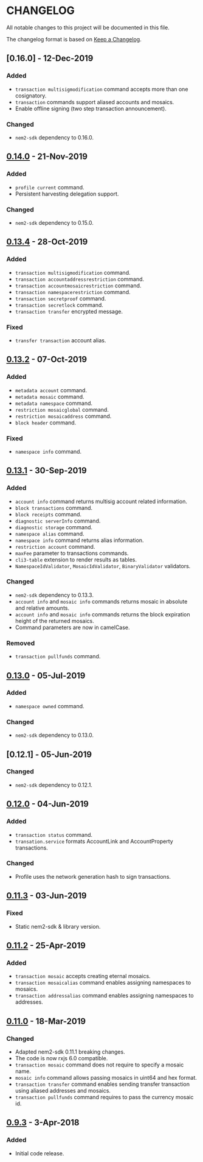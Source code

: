 # CHANGELOG

All notable changes to this project will be documented in this file.

The changelog format is based on [Keep a Changelog](https://keepachangelog.com/en/1.0.0/).

## [0.16.0] - 12-Dec-2019

### Added

- ``transaction multisigmodification`` command accepts more than one cosignatory.
- ``transaction`` commands support aliased accounts and mosaics.
- Enable offline signing (two step transaction announcement).

### Changed

- ``nem2-sdk`` dependency to 0.16.0.

## [0.14.0] - 21-Nov-2019

### Added

- ``profile current`` command.
-  Persistent harvesting delegation support.

### Changed

- ``nem2-sdk`` dependency to 0.15.0.

## [0.13.4] - 28-Oct-2019

### Added

- ``transaction multisigmodification`` command.
- ``transaction accountaddressrestriction`` command.
- ``transaction accountmosaicrestriction`` command.
- ``transaction namespacerestriction`` command.
- ``transaction secretproof`` command.
- ``transaction secretlock`` command.
- ``transaction transfer`` encrypted message.

### Fixed

- ``transfer transaction`` account alias.

## [0.13.2] - 07-Oct-2019

### Added

- ``metadata account`` command.
- ``metadata mosaic`` command.
- ``metadata namespace`` command.
- ``restriction mosaicglobal`` command.
- ``restriction mosaicaddress`` command.
- ``block header`` command.

### Fixed

- ``namespace info`` command.

## [0.13.1] - 30-Sep-2019

### Added

- ``account info`` command returns multisig account related information.
- ``block transactions`` command.
- ``block receipts`` command.
- ``diagnostic serverInfo`` command.
- ``diagnostic storage`` command.
- ``namespace alias`` command.
- ``namespace info`` command returns alias information.
- ``restriction account`` command.
- ``maxFee`` parameter to transactions commands.
- ``cli3-table`` extension to render results as tables.
- ``NamespaceIdValidator``, ``MosaicIdValidator``, ``BinaryValidator`` validators.

### Changed

- ``nem2-sdk`` dependency to 0.13.3.
- ``account info`` and ``mosaic info`` commands returns mosaic in absolute and relative amounts.
- ``account info`` and ``mosaic info`` commands returns the block expiration height of the returned mosaics.
- Command parameters are now in camelCase.

### Removed

- ``transaction pullfunds`` command.

## [0.13.0] - 05-Jul-2019

### Added

- ``namespace owned`` command.

### Changed

- ``nem2-sdk`` dependency to 0.13.0.

## [0.12.1] - 05-Jun-2019

### Changed

- ``nem2-sdk`` dependency to 0.12.1.

## [0.12.0] - 04-Jun-2019

### Added

- ``transaction status`` command.
- ``transation.service`` formats AccountLink and AccountProperty transactions.
 
### Changed

- Profile uses the network generation hash to sign transactions.

## [0.11.3] - 03-Jun-2019

### Fixed

- Static nem2-sdk & library version.

## [0.11.2] - 25-Apr-2019

### Added

- ``transaction mosaic`` accepts creating eternal mosaics.
- ``transaction mosaicalias`` command enables assigning namespaces to mosaics.
- ``transaction addressalias`` command enables assigning namespaces to addresses.

## [0.11.0] - 18-Mar-2019

### Changed

- Adapted nem2-sdk 0.11.1 breaking changes.
- The code is now rxjs 6.0 compatible.
- ``transaction mosaic`` command does not require to specify a mosaic name.
- ``mosaic info`` command allows passing mosaics in uint64 and hex format.
- ``transaction transfer`` command enables sending transfer transaction using aliased addresses and mosaics.
- ``transaction pullfunds`` command requires to pass the currency mosaic id.

## [0.9.3] - 3-Apr-2018

### Added
- Initial code release.

[0.14.0]: https://github.com/nemtech/nem2-cli/compare/v0.13.4...v0.14.0
[0.13.4]: https://github.com/nemtech/nem2-cli/compare/v0.13.2...v0.13.4
[0.13.2]: https://github.com/nemtech/nem2-cli/compare/v0.13.1...v0.13.2
[0.13.1]: https://github.com/nemtech/nem2-cli/compare/v0.13.0...v0.13.1
[0.13.0]: https://github.com/nemtech/nem2-cli/compare/v0.12.0...v0.13.0
[0.12.0]: https://github.com/nemtech/nem2-cli/compare/v0.11.3...v0.12.0
[0.11.3]: https://github.com/nemtech/nem2-cli/compare/v0.11.2...v0.11.3
[0.11.2]: https://github.com/nemtech/nem2-cli/compare/v0.11.0...v0.11.2
[0.11.0]: https://github.com/nemtech/nem2-cli/compare/v0.9.3...v0.11.0
[0.9.3]: https://github.com/nemtech/nem2-cli/releases/v0.9.3
